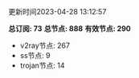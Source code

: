 更新时间2023-04-28 13:12:57

**总订阅: 73**
**总节点: 888**
**有效节点: 290**
- v2ray节点: 267
- ss节点: 9
- trojan节点: 14
